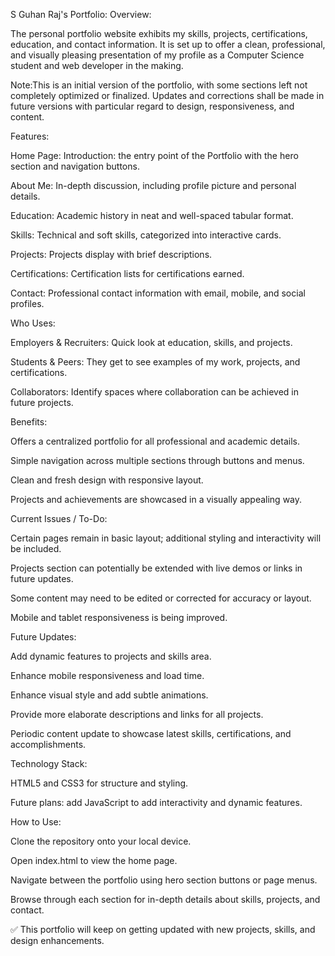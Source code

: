 S Guhan Raj's Portfolio:
Overview:

The personal portfolio website exhibits my skills, projects, certifications, education, and contact information.
It is set up to offer a clean, professional, and visually pleasing presentation of my profile as a Computer Science student and web developer in the making. 

Note:This is an initial version of the portfolio, with some sections left not completely optimized or finalized. Updates and corrections shall be made in future versions with particular regard to design, responsiveness, and content.

Features:

Home Page: Introduction: the entry point of the Portfolio with the hero section and navigation buttons.

About Me: In-depth discussion, including profile picture and personal details.

Education: Academic history in neat and well-spaced tabular format.

Skills: Technical and soft skills, categorized into interactive cards.

Projects: Projects display with brief descriptions.

Certifications: Certification lists for certifications earned. 

Contact: Professional contact information with email, mobile, and social profiles. 

Who Uses:

Employers & Recruiters: Quick look at education, skills, and projects.

Students & Peers: They get to see examples of my work, projects, and certifications.

Collaborators: Identify spaces where collaboration can be achieved in future projects.

Benefits:

Offers a centralized portfolio for all professional and academic details.

Simple navigation across multiple sections through buttons and menus.

Clean and fresh design with responsive layout.

Projects and achievements are showcased in a visually appealing way.

Current Issues / To-Do:

Certain pages remain in basic layout; additional styling and interactivity will be included.

Projects section can potentially be extended with live demos or links in future updates.

Some content may need to be edited or corrected for accuracy or layout.

Mobile and tablet responsiveness is being improved.

Future Updates:

Add dynamic features to projects and skills area.

Enhance mobile responsiveness and load time.

Enhance visual style and add subtle animations.

Provide more elaborate descriptions and links for all projects.

Periodic content update to showcase latest skills, certifications, and accomplishments.

Technology Stack:

HTML5 and CSS3 for structure and styling.

Future plans: add JavaScript to add interactivity and dynamic features.

How to Use:

Clone the repository onto your local device.

Open index.html to view the home page.

Navigate between the portfolio using hero section buttons or page menus.

Browse through each section for in-depth details about skills, projects, and contact.

✅ This portfolio will keep on getting updated with new projects, skills, and design enhancements.
